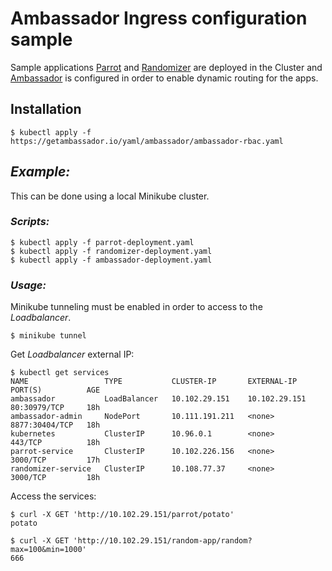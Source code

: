 # Ambassador Ingress configuration sample

Sample applications [Parrot](https://github.com/medeiser/parrot) and [Randomizer](https://github.com/medeiser/randomizer) are deployed in the Cluster and [Ambassador](https://www.getambassador.io/) is configured in order to enable dynamic routing for the apps.

## Installation

```shell
$ kubectl apply -f https://getambassador.io/yaml/ambassador/ambassador-rbac.yaml
```

## *Example:*

This can be done using a local Minikube cluster.

### *Scripts:*

```shell
$ kubectl apply -f parrot-deployment.yaml
$ kubectl apply -f randomizer-deployment.yaml
$ kubectl apply -f ambassador-deployment.yaml
```

### *Usage:*

Minikube tunneling must be enabled in order to access to the *Loadbalancer*.

```shell
$ minikube tunnel
```

Get *Loadbalancer* external IP:

```shell
$ kubectl get services
NAME                 TYPE           CLUSTER-IP       EXTERNAL-IP     PORT(S)          AGE
ambassador           LoadBalancer   10.102.29.151    10.102.29.151   80:30979/TCP     18h
ambassador-admin     NodePort       10.111.191.211   <none>          8877:30404/TCP   18h
kubernetes           ClusterIP      10.96.0.1        <none>          443/TCP          18h
parrot-service       ClusterIP      10.102.226.156   <none>          3000/TCP         17h
randomizer-service   ClusterIP      10.108.77.37     <none>          3000/TCP         18h
```

Access the services:

```shell
$ curl -X GET 'http://10.102.29.151/parrot/potato'
potato
```

```shell
$ curl -X GET 'http://10.102.29.151/random-app/random?max=100&min=1000'
666
```
